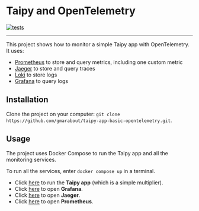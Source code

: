# Taipy and OpenTelemetry

[![tests](https://github.com/gmarabout/taipy-app-basic-opentelemetry/actions/workflows/pylint.yml/badge.svg)](https://github.com/gmarabout/taipy-app-basic-opentelemetry/actions/workflows/tests.yml)

---

This project shows how to monitor a simple Taipy app with OpenTelemetry.
It uses:

- [Prometheus](https://prometheus.io/docs/introduction/overview/) to store and query metrics, including one custom metric
- [Jaeger](https://jaegertracing.io/) to store and query traces
- [Loki](https://grafana.com/docs/loki/latest/) to store logs
- [Grafana](https://grafana.com/grafana/) to query logs

## Installation

Clone the project on your computer: `git clone https://github.com/gmarabout/taipy-app-basic-opentelemetry.git`.

## Usage

The project uses Docker Compose to run the Taipy app and all the monitoring services.

To run all the services, enter `docker compose up` in a terminal.

- Click [here](http://localhost:5000) to run the **Taipy app** (which is a simple multiplier).
- Click [here](http://localhost:3000) to open **Grafana**.
- Click [here](http://localhost:16686/) to open **Jaeger**.
- Click [here](http://localhost:9090/) to open **Prometheus**.
